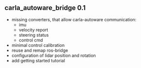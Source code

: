 ## carla_autoware_bridge 0.1

* missing converters, that allow carla-autoware communication:
  * imu
  * velocity report
  * steering status
  * control cmd
* minimal control calibration
* reuse and remap ros-bridge
* configuration of lidar position and rotation
* add getting started tutorial

